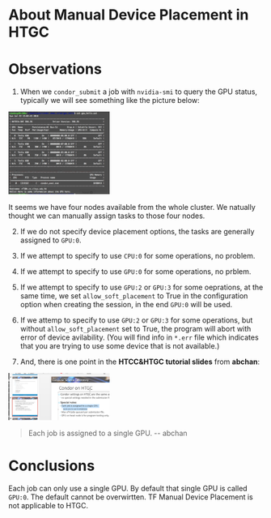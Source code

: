 # About Manual Device Placement in HTGC

# Observations

1. When we ``condor_submit`` a job with ``nvidia-smi`` to query the GPU
status, typically we will see something like the picture below:

<img src="nvidia-smi.png" alt="nvidia-smi.png" width="200px"/>

It seems we have four nodes available from the whole cluster. We
natually thought we can manually assign tasks to those four nodes.

2. If we do not specify device placement options, the tasks are 
generally assigned to ``GPU:0``.

3. If we attempt to specify to use ``CPU:0`` for some operations, no 
problem.

4. If we attempt to specify to use ``GPU:0`` for some operations, no 
prblem.

5. If we attempt to specify to use ``GPU:2`` or ``GPU:3`` for some oeprations, at the same time, we set ``allow_soft_placement`` to 
True in the configuration option when creating the session, in the end 
``GPU:0`` will be used.

6. If we attemp to specify to use ``GPU:2`` or ``GPU:3`` for some
operations, but without ``allow_soft_placement`` set to True, the
program will abort with error of device avilability. (You 
will find info in ``*.err`` file which indicates that you are trying to use some 
device that is not available.)

7. And, there is one point in the **HTCC&HTGC tutorial slides** from
**abchan**:

<img src="special-rule.png" alt="sr" width="200px" />

> Each job is assigned to a single GPU. -- abchan

# Conclusions

Each job can only use a single GPU. By default that single GPU is called
``GPU:0``. The default cannot be overwirtten. TF Manual Device Placement
is not applicable to HTGC.
